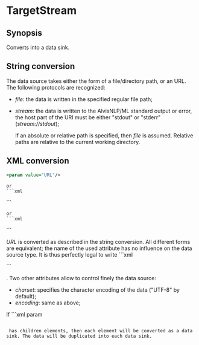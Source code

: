 <h1 class="converter">TargetStream</h1>

## Synopsis

Converts into a data sink.

## String conversion

The data source takes either the form of a file/directory path, or an URL. The following protocols are recognized:
  
* *file*: the data is written in the specified regular file path;
* *stream*: the data is written to the AlvisNLP/ML standard output or error, the host part of the URI must be either "stdout" or "stderr" (*stream://stdout*);


  If an absolute or relative path is specified, then *file* is assumed.
  Relative paths are relative to the current working directory.
  

## XML conversion

```xml
<param value="URL"/>
```


	or
	```xml
<param file="URL"/>
```


	or
	```xml
<param path="URL"/>
```

*URL* is converted as described in the string conversion.
	All different forms are equivalent; the name of the used attribute has no influence on the data source type.
	It is thus perfectly legal to write ```xml
<param file="stream://stdout"/>
```

.
	Two other attributes allow to control finely the data source:
	
* *charset*: specifies the character encoding of the data ("UTF-8" by default);
* *encoding*: same as above;



If ```xml
param
```

 has children elements, then each element will be converted as a data sink. The data will be duplicated into each data sink.

